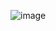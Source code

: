 ![image](https://user-images.githubusercontent.com/45242698/150707731-301acc43-2bc4-4be0-9427-e530f9cc5ad4.png)
